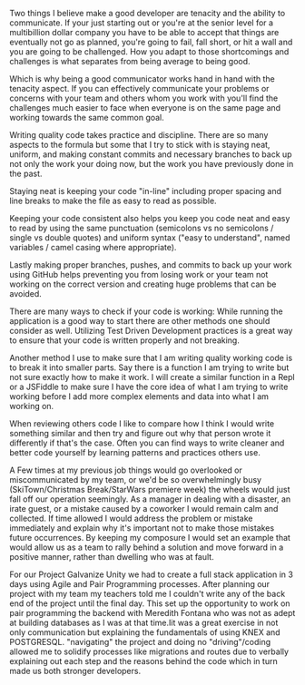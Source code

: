 <!-- Briefly describe what makes a good developer and what you enjoy most about software
development. -->

Two things I believe make a good developer are tenacity and the ability to communicate. If your just starting out or you're at the senior level for a multibillion dollar company you have to be able to accept that things are eventually not go as planned, you're going to fail, fall short, or hit a wall and you are going to be challenged. How you adapt to those shortcomings and challenges is what separates from being average to being good.

Which is why being a good communicator works hand in hand with the tenacity aspect. If you can effectively communicate your problems or concerns with your team and others whom you work with you'll find the challenges much easier to face when everyone is on the same page and working towards the same common goal.

<!-- How do you know you are writing quality code and that your code is working? What do you look
for when reviewing code other people write? -->

Writing quality code takes practice and discipline. There are so many aspects to the formula but some that I try to stick with is staying neat, uniform, and making constant commits and necessary branches to back up not only the work your doing now, but the work you have previously done in the past.

Staying neat is keeping your code "in-line" including proper spacing and line breaks to make the file as easy to read as possible.

Keeping your code consistent also helps you keep you code neat and easy to read by using the same punctuation (semicolons vs no semicolons / single vs double quotes) and uniform syntax ("easy to understand", named variables / camel casing where appropriate).

Lastly making proper branches, pushes, and commits to back up your work using GitHub helps preventing you from losing work or your team not working on the correct version and creating huge problems that can be avoided.

There are many ways to check if your code is working: While running the application is a good way to start there are other methods one should consider as well. Utilizing Test Driven Development practices is a great way to ensure that your code is written properly and not breaking.

Another method I use to make sure that I am writing quality working code is to break it into smaller parts. Say there is a function I am trying to write but not sure exactly how to make it work. I will create a similar function in a Repl or a JSFiddle to make sure I have the core idea of what I am trying to
write working before I add more complex elements and data into what I am working on.

When reviewing others code I like to compare how I think I would write something similar and then try
and figure out why that person wrote it differently if that's the case. Often you can find ways to write
cleaner and better code yourself by learning patterns and practices others use.

<!-- Tell us about a time you made an error and broke something or tell us about a time when you
found something someone else broke. How did you bring that to your team? How did you
communicate with the person who made an error? How was the error fixed? -->

A Few times at my previous job things would go overlooked or miscommunicated by my team, or we'd be so overwhelmingly busy (SkiTown/Christmas Break/StarWars premiere week) the wheels would just fall off our operation seemingly. As a manager in dealing with a disaster, an irate guest, or a mistake caused by a coworker I would remain calm and collected. If time allowed I would address the problem or mistake immediately and explain why it's important not to make those mistakes future occurrences. By keeping my composure I would set an example that would allow us as a team to rally behind a solution and move forward in a positive manner, rather than dwelling who was at fault.

<!-- Tell us about a time you had to work one-on-one with someone to solve a problem. How did you
solve it, what did you learn about working with someone that way? -->

For our Project Galvanize Unity we had to create a full stack application in 3 days using Agile and Pair Programming processes. After planning our project with my team my teachers told me I couldn't write any of the back end of the project until the final day. This set up the opportunity to  work on pair programming the backend with Meredith Fontana who was not as adept at building databases as I was at that time.Iit was
a great exercise in not only communication but explaining the fundamentals of using KNEX and POSTGRESQL. "navigating" the project and doing no "driving"/coding allowed me to solidify processes like migrations and routes due to verbally explaining out each step and the reasons behind the code which in turn made us both stronger developers.  
